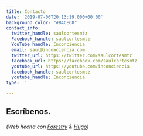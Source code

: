 ```yaml
---
title: Contacto
date: '2019-07-06T20:13:19.000+00:00'
background_color: "#B4CEC8"
contact_info:
  twitter_handle: saulcortesmtz
  Facebook_handle: saulcortesmtz
  YouTube_handle: Inconciencia
  email: saul@inconciencia.com
  twitter_url: https://twitter.com/saulcortesmtz
  facebook_url: https://facebook.com/saulcortesmtz
  youtube_url: https://youtube.com/inconciencia
  facebook_handle: saulcortesmtz
  youtube_handle: Inconciencia
type: ''

---
```

## Escríbenos.

###### (Web hecha con [Forestry](https://forestry.io/ "Forestry.io") & [Hugo](https://gohugo.io/ "Hugo SSG"))